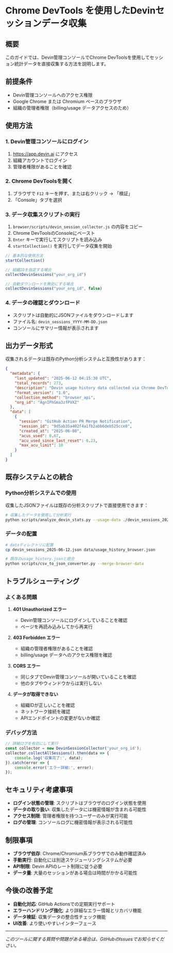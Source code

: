 # Chrome DevTools を使用したDevinセッションデータ収集

## 概要

このガイドでは、Devin管理コンソールでChrome DevToolsを使用してセッション統計データを直接収集する方法を説明します。

## 前提条件

- Devin管理コンソールへのアクセス権限
- Google Chrome または Chromium ベースのブラウザ
- 組織の管理者権限（billing/usage データアクセスのため）

## 使用方法

### 1. Devin管理コンソールにログイン

1. https://app.devin.ai にアクセス
2. 組織アカウントでログイン
3. 管理者権限があることを確認

### 2. Chrome DevToolsを開く

1. ブラウザで `F12` キーを押す、または右クリック → 「検証」
2. 「Console」タブを選択

### 3. データ収集スクリプトの実行

1. `browser/scripts/devin_session_collector.js` の内容をコピー
2. Chrome DevToolsのConsoleにペースト
3. `Enter` キーで実行してスクリプトを読み込み
4. `startCollection()` を実行してデータ収集を開始

```javascript
// 基本的な使用方法
startCollection()

// 組織IDを指定する場合
collectDevinSessions("your_org_id")

// 自動ダウンロードを無効にする場合
collectDevinSessions("your_org_id", false)
```

### 4. データの確認とダウンロード

- スクリプトは自動的にJSONファイルをダウンロードします
- ファイル名: `devin_sessions_YYYY-MM-DD.json`
- コンソールにサマリー情報が表示されます

## 出力データ形式

収集されるデータは既存のPython分析システムと互換性があります：

```json
{
  "metadata": {
    "last_updated": "2025-06-12 04:15:30 UTC",
    "total_records": 273,
    "description": "Devin usage history data collected via Chrome DevTools",
    "format_version": "1.0",
    "collection_method": "browser_api",
    "org_id": "AgnIPhGma3zfPVXZ"
  },
  "data": [
    {
      "session": "GitHub Action PR Merge Notification",
      "session_id": "9d5ab35a402f4a1fb2abb6deb525cce0",
      "created_at": "2025-06-08",
      "acus_used": 0.67,
      "acu_used_since_last_reset": 0.23,
      "max_acu_limit": 10
    }
  ]
}
```

## 既存システムとの統合

### Python分析システムでの使用

収集したJSONファイルは既存の分析スクリプトで直接使用できます：

```bash
# 収集したデータを使用して分析実行
python scripts/analyze_devin_stats.py --usage-data ./devin_sessions_2025-06-12.json
```

### データの配置

```bash
# dataディレクトリに配置
cp devin_sessions_2025-06-12.json data/usage_history_browser.json

# 既存のusage_history.jsonと統合
python scripts/csv_to_json_converter.py --merge-browser-data
```

## トラブルシューティング

### よくある問題

1. **401 Unauthorized エラー**
   - Devin管理コンソールにログインしていることを確認
   - ページを再読み込みしてから再実行

2. **403 Forbidden エラー**
   - 組織の管理者権限があることを確認
   - billing/usage データへのアクセス権限を確認

3. **CORS エラー**
   - 同じタブでDevin管理コンソールが開いていることを確認
   - 他のタブやウィンドウからは実行しない

4. **データが取得できない**
   - 組織IDが正しいことを確認
   - ネットワーク接続を確認
   - APIエンドポイントの変更がないか確認

### デバッグ方法

```javascript
// 詳細ログを有効にして実行
const collector = new DevinSessionCollector('your_org_id');
collector.collectAllSessions().then(data => {
    console.log('収集完了:', data);
}).catch(error => {
    console.error('エラー詳細:', error);
});
```

## セキュリティ考慮事項

- **ログイン状態の管理**: スクリプトはブラウザのログイン状態を使用
- **データの取り扱い**: 収集したデータには機密情報が含まれる可能性
- **アクセス制限**: 管理者権限を持つユーザーのみが実行可能
- **ログの管理**: コンソールログに機密情報が表示される可能性

## 制限事項

- **ブラウザ依存**: Chrome/Chromium系ブラウザでのみ動作確認済み
- **手動実行**: 自動化には別途スケジューリングシステムが必要
- **API制限**: Devin APIのレート制限に従う必要
- **データ量**: 大量のセッションがある場合は時間がかかる可能性

## 今後の改善予定

- **自動化対応**: GitHub Actionsでの定期実行サポート
- **エラーハンドリング強化**: より詳細なエラー情報とリカバリ機能
- **データ検証**: 収集データの整合性チェック機能
- **UI改善**: より使いやすいインターフェース

---

*このツールに関する質問や問題がある場合は、GitHubのIssuesでお知らせください。*
